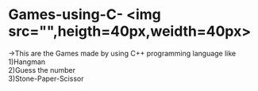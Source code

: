 # Games-using-C- <img src="",heigth=40px,weidth=40px>
->This are the Games  made by using C++ programming language like
<br>
1)Hangman 
<br>
2)Guess the number
<br>
3)Stone-Paper-Scissor
